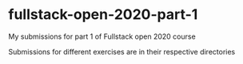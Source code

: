 # fullstack-open-2020-part-1
My submissions for part 1 of Fullstack open 2020 course

Submissions for different exercises are in their respective directories
